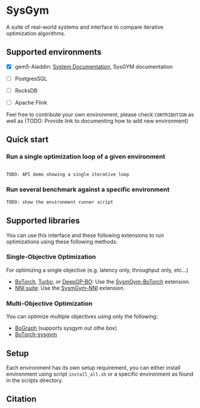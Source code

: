 # SysGym
A suite of real-world systems and interface to compare iterative optimization algorithms.





## Supported environments



- [x] gem5-Aladdin: [System Documentation](https://github.com/harvard-acc/gem5-aladdin), SysGYM documentation

- [ ] PostgresSQL

- [ ] RocksDB

- [ ] Apache Flink


Feel free to contribute your own environment, please check `CONTRIBUTION` as well as (TODO: Provide link to documenting how to add new environment)



## Quick start

### Run a single optimization loop of a given environment 

```Python

TODO: API demo showing a single iterative loop 

```

### Run several benchmark against a specific environment 
```Python
TODO: show the environment runner script
```


## Supported libraries

You can use this interface and these following extensions to run optimizations using these following methods:

### Single-Objective Optimization
For optimizing a single objective (e.g. latency only, throughput only, etc...) 

* [BoTorch](https://github.com/pytorch/botorch/), [Turbo](https://proceedings.neurips.cc/paper/2019/file/6c990b7aca7bc7058f5e98ea909e924b-Paper.pdf), or [DeepGP-BO](http://proceedings.mlr.press/v31/damianou13a.pdf):  Use the [SysmGym-BoTorch](https://github.com/samialabed/sysgym-botorch) extension.
* [NNI suite](https://github.com/microsoft/nni): Use the [SysmGym-NNI](https://github.com/samialabed/sysgym-nni) extension.
 


### Multi-Objective Optimization


You can optimize multiple objectives using only the following: 
* [BoGraph](https://github.com/samialabed/bograph) (supports sysgym out othe box) 
* [BoTorch-sysgym](https://github.com/samialabed/sysgym-botorch)

## Setup 

Each environment has its own setup requirement, you can either install environment using script `install_all.sh` or a specific environment as found in the scripts directory.

## Citation





